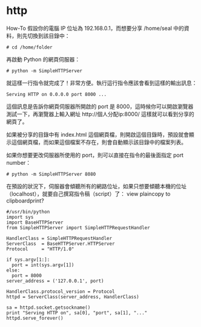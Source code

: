 # http
How-To
假設你的電腦 IP 位址為 192.168.0.1，而想要分享 /home/seal 中的資料，則先切換到該目錄中：

```
# cd /home/folder
```

再啟動 Python 的網頁伺服器：

```
# python -m SimpleHTTPServer
```

就這樣一行指令就完成了！非常方便。執行這行指令應該會看到這樣的輸出訊息：
```
Serving HTTP on 0.0.0.0 port 8000 ...
```

這個訊息是告訴你網頁伺服器所開啟的 port 是 8000，這時候你可以開啟瀏覽器測試一下，再瀏覽器上輸入網址 http://個人分配ip:8000/ 這樣就可以看到分享的網頁了。

如果被分享的目錄中有 index.html 這個網頁檔，則開啟這個目錄時，預設就會顯示這個網頁檔，而如果這個檔案不存在，則會自動顯示該目錄中的檔案列表。

如果你想要更改伺服器所使用的 port，則可以直接在指令的最後面指定 port number：

```
# python -m SimpleHTTPServer 8080
```

在預設的狀況下，伺服器會傾聽所有的網路位址，如果只想要傾聽本機的位址（localhost），就要自己撰寫指令稿（script）了：
view plaincopy to clipboardprint?

```
#/usr/bin/python
import sys
import BaseHTTPServer
from SimpleHTTPServer import SimpleHTTPRequestHandler

HandlerClass = SimpleHTTPRequestHandler
ServerClass  = BaseHTTPServer.HTTPServer
Protocol     = "HTTP/1.0"

if sys.argv[1:]:
  port = int(sys.argv[1])
else:
  port = 8000
server_address = ('127.0.0.1', port)

HandlerClass.protocol_version = Protocol
httpd = ServerClass(server_address, HandlerClass)

sa = httpd.socket.getsockname()
print "Serving HTTP on", sa[0], "port", sa[1], "..."
httpd.serve_forever()
```